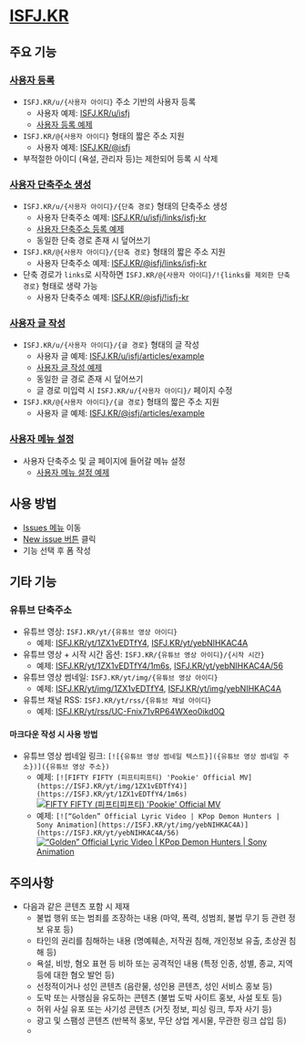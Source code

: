 # [ISFJ.KR](https://isfj.kr)

## 주요 기능

### [사용자 등록](https://github.com/OUS-KR/ISFJ.KR/issues/new?template=01-user-register-by-issue.yml)

- `ISFJ.KR/u/{사용자 아이디}` 주소 기반의 사용자 등록
  - 사용자 예제: [ISFJ.KR/u/isfj](https://isfj.kr/u/isfj)
  - [사용자 등록 예제](https://github.com/OUS-KR/ISFJ.KR/issues/2 )
- `ISFJ.KR/@{사용자 아이디}` 형태의 짧은 주소 지원
  - 사용자 예제: [ISFJ.KR/@isfj](https://isfj.kr/@isfj)
- 부적절한 아이디 (욕설, 관리자 등)는 제한되어 등록 시 삭제

### [사용자 단축주소 생성](https://github.com/OUS-KR/ISFJ.KR/issues/new?template=02-user-short-url-register-by-issue.yml)

- `ISFJ.KR/u/{사용자 아이디}/{단축 경로}` 형태의 단축주소 생성
  - 사용자 단축주소 예제: [ISFJ.KR/u/isfj/links/isfj-kr](https://isfj.kr/u/isfj/links/isfj-kr)
  - [사용자 단축주소 등록 예제](https://github.com/OUS-KR/ISFJ.KR/issues/3)
  - 동일한 단축 경로 존재 시 덮어쓰기
- `ISFJ.KR/@{사용자 아이디}/{단축 경로}` 형태의 짧은 주소 지원
  - 사용자 단축주소 예제: [ISFJ.KR/@isfj/links/isfj-kr](https://isfj.kr/@isfj/links/isfj-kr)
- 단축 경로가 `links`로 시작하면 `ISFJ.KR/@{사용자 아이디}/!{links를 제외한 단축 경로}` 형태로 생략 가능
  - 사용자 단축주소 예제: [ISFJ.KR/@isfj/!isfj-kr](https://isfj.kr/@isfj/!isfj-kr)

### [사용자 글 작성](https://github.com/OUS-KR/ISFJ.KR/issues/new?template=03-user-article-writing-by-issue.yml)

- `ISFJ.KR/u/{사용자 아이디}/{글 경로}` 형태의 글 작성
  - 사용자 글 예제: [ISFJ.KR/u/isfj/articles/example](https://isfj.kr/u/isfj/articles/example)
  - [사용자 글 작성 예제](https://github.com/OUS-KR/ISFJ.KR/issues/4)
  - 동일한 글 경로 존재 시 덮어쓰기
  - 글 경로 미입력 시 `ISFJ.KR/u/{사용자 아이디}/` 페이지 수정
- `ISFJ.KR/@{사용자 아이디}/{글 경로}` 형태의 짧은 주소 지원
  - 사용자 글 예제: [ISFJ.KR/@isfj/articles/example](https://isfj.kr/@isfj/articles/example)
 
### [사용자 메뉴 설정](https://github.com/OUS-KR/ISFJ.KR/issues/new?template=04-user-menu-setting-by-issue.yml)

- 사용자 단축주소 및 글 페이지에 들어갈 메뉴 설정
  - [사용자 메뉴 설정 예제](https://github.com/OUS-KR/ISFJ.KR/issues/5)

## 사용 방법

- [Issues 메뉴](https://github.com/OUS-KR/ISFJ.KR/issues) 이동
- [New issue 버튼](https://github.com/OUS-KR/ISFJ.KR/issues/new/choose) 클릭
- 기능 선택 후 폼 작성

## 기타 기능

### 유튜브 단축주소

- 유튜브 영상: `ISFJ.KR/yt/{유튜브 영상 아이디}`
  - 예제: [ISFJ.KR/yt/1ZX1vEDTfY4](https://isfj.kr/yt/1ZX1vEDTfY4), [ISFJ.KR/yt/yebNIHKAC4A](https://isfj.kr/yt/yebNIHKAC4A)
- 유튜브 영상 + 시작 시간 옵션: `ISFJ.KR/{유튜브 영상 아이디}/{시작 시간}`
  - 예제: [ISFJ.KR/yt/1ZX1vEDTfY4/1m6s](https://isfj.kr/yt/1ZX1vEDTfY4/1m6s), [ISFJ.KR/yt/yebNIHKAC4A/56](https://isfj.kr/yt/yebNIHKAC4A/56)
- 유튜브 영상 썸네일: `ISFJ.KR/yt/img/{유튜브 영상 아이디}`
  - 예제: [ISFJ.KR/yt/img/1ZX1vEDTfY4](https://isfj.kr/yt/img/1ZX1vEDTfY4), [ISFJ.KR/yt/img/yebNIHKAC4A](https://isfj.kr/yt/img/yebNIHKAC4A)
- 유튜브 채널 RSS: `ISFJ.KR/yt/rss/{유튜브 채널 아이디}`
  - 예제: [ISFJ.KR/yt/rss/UC-Fnix71vRP64WXeo0ikd0Q](https://isfj.kr/yt/rss/UC-Fnix71vRP64WXeo0ikd0Q)

#### 마크다운 작성 시 사용 방법

- 유튜브 영상 썸네일 링크: `[![{유튜브 영상 썸네일 텍스트}]({유튜브 영상 썸네일 주소})]({유튜브 영상 주소})`
  - 예제: `[![FIFTY FIFTY (피프티피프티) 'Pookie' Official MV](https://ISFJ.KR/yt/img/1ZX1vEDTfY4)](https://ISFJ.KR/yt/1ZX1vEDTfY4/1m6s)`
  [![FIFTY FIFTY (피프티피프티) 'Pookie' Official MV](https://ISFJ.KR/yt/img/1ZX1vEDTfY4)](https://ISFJ.KR/yt/1ZX1vEDTfY4/1m6s)
  - 예제: `[![“Golden” Official Lyric Video | KPop Demon Hunters | Sony Animation](https://ISFJ.KR/yt/img/yebNIHKAC4A)](https://ISFJ.KR/yt/yebNIHKAC4A/56)`
  [![“Golden” Official Lyric Video | KPop Demon Hunters | Sony Animation](https://ISFJ.KR/yt/img/yebNIHKAC4A)](https://ISFJ.KR/yt/yebNIHKAC4A/56)

## 주의사항

- 다음과 같은 콘텐츠 포함 시 제재
  - 불법 행위 또는 범죄를 조장하는 내용 (마약, 폭력, 성범죄, 불법 무기 등 관련 정보 유포 등)
  - 타인의 권리를 침해하는 내용 (명예훼손, 저작권 침해, 개인정보 유출, 초상권 침해 등)
  - 욕설, 비방, 혐오 표현 등 비하 또는 공격적인 내용 (특정 인종, 성별, 종교, 지역 등에 대한 혐오 발언 등)
  - 선정적이거나 성인 콘텐츠 (음란물, 성인용 콘텐츠, 성인 서비스 홍보 등)
  - 도박 또는 사행심을 유도하는 콘텐츠 (불법 도박 사이트 홍보, 사설 토토 등)
  - 허위 사실 유포 또는 사기성 콘텐츠 (거짓 정보, 피싱 링크, 투자 사기 등)
  - 광고 및 스팸성 콘텐츠 (반복적 홍보, 무단 상업 게시물, 무관한 링크 삽입 등)
  - 